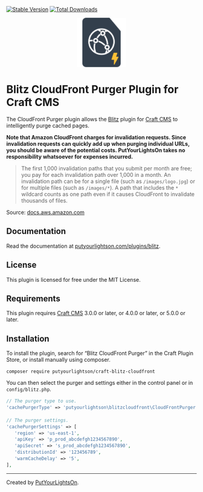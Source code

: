 [![Stable Version](https://img.shields.io/packagist/v/putyourlightson/craft-blitz-cloudfront?label=stable)]((https://packagist.org/packages/putyourlightson/craft-blitz-cloudfront))
[![Total Downloads](https://img.shields.io/packagist/dt/putyourlightson/craft-blitz-cloudfront)](https://packagist.org/packages/putyourlightson/craft-blitz-cloudfront)

<p align="center"><img width="130" src="https://raw.githubusercontent.com/putyourlightson/craft-blitz-cloudfront/v5/src/icon.svg"></p>

# Blitz CloudFront Purger Plugin for Craft CMS

The CloudFront Purger plugin allows the [Blitz](https://putyourlightson.com/plugins/blitz) plugin for [Craft CMS](https://craftcms.com/) to intelligently purge cached pages.

**Note that Amazon CloudFront charges for invalidation requests. Since
invalidation requests can quickly add up when purging individual URLs, you
should be aware of the potential costs. PutYourLightsOn takes no responsibility
whatsoever for expenses incurred.**

> The first 1,000 invalidation paths that you submit per month are free; you pay for each invalidation path over 1,000 in a month. An invalidation path can be for a single file (such as `/images/logo.jpg`) or for multiple files (such as `/images/*`). A path that includes the `*` wildcard counts as one path even if it causes CloudFront to invalidate thousands of files.

Source: [docs.aws.amazon.com](https://docs.aws.amazon.com/AmazonCloudFront/latest/DeveloperGuide/Invalidation.html#PayingForInvalidation)

## Documentation

Read the documentation at [putyourlightson.com/plugins/blitz](https://putyourlightson.com/plugins/blitz#reverse-proxy-purgers).

## License

This plugin is licensed for free under the MIT License.

## Requirements

This plugin requires [Craft CMS](https://craftcms.com/) 3.0.0 or later, or 4.0.0 or later, or 5.0.0 or later.

## Installation

To install the plugin, search for “Blitz CloudFront Purger” in the Craft Plugin Store, or install manually using composer.

```shell
composer require putyourlightson/craft-blitz-cloudfront
```

You can then select the purger and settings either in the control panel or in `config/blitz.php`.

```php
// The purger type to use.
'cachePurgerType' => 'putyourlightson\blitzcloudfront\CloudFrontPurger',

// The purger settings.
'cachePurgerSettings' => [
   'region' => 'us-east-1',
   'apiKey' => 'p_prod_abcdefgh1234567890',
   'apiSecret' => 's_prod_abcdefgh1234567890',
   'distributionId' => '123456789',
   'warmCacheDelay' => '5',
],
```

---

Created by [PutYourLightsOn](https://putyourlightson.com/).

